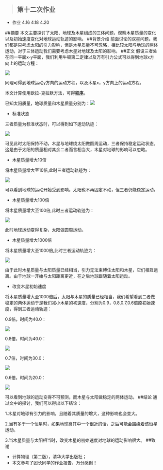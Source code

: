>## 第十二次作业
- 作业 4.16 4.18 4.20

##摘要
本文主要探讨了太阳、地球及木星组成的三体问题，观察木星质量的变化以及初始速度变化对地球运动轨迹的影响。
##背景介绍
前面讨论的双星问题，我们都是只考虑太阳的引力影响，但是木星质量不可忽略，相比较太阳与地球的两体运动，对于三体运动我们需要考虑木星对地球及太阳的影响。
##正文
假设三者处在同一平面x-y平面，我们利用牛顿第二定律以及万有引力公式可以得到地球x方向上的运动方程： 

![](https://github.com/XiaobudianChen/computationalphysics_N2013301020075/blob/master/chapter4/exercise_12/公式1.png)

同理可得到地球运动y方向的运动方程，以及木星x，y方向上的运动方程。

本文计算使用欧拉-克拉默方法，可得[**程序**](https://raw.githubusercontent.com/XiaobudianChen/computationalphysics_N2013301020075/master/chapter4/exercise_12/12.1.py)。 

已知太阳质量，地球质量和木星质量分别为：![](https://github.com/XiaobudianChen/computationalphysics_N2013301020075/blob/master/chapter4/exercise_12/公式2.png)

- 标准状态

三者质量为标准状态时，可以得到如下运动轨迹： 

![](https://raw.githubusercontent.com/XiaobudianChen/computationalphysics_N2013301020075/master/chapter4/exercise_12/figure_12.1.png)

可见此时太阳保持不动，木星与地球绕太阳做圆周运动，三者保持稳定运动状态。这是由于太阳的质量相对其余二者而言相当大，木星对地球的影响可以忽略。

- 木星质量增大10倍

将木星质量增大至10倍,此时三者运动轨迹为： 

![](https://raw.githubusercontent.com/XiaobudianChen/computationalphysics_N2013301020075/master/chapter4/exercise_12/figure_12.2.png)

可以看到地球的运动开始受到影响，太阳也不再固定不动，但三者仍能稳定运动。

- 木星质量增大100倍

将木星质量增大至100倍,此时三者运动轨迹为： 

![](https://raw.githubusercontent.com/XiaobudianChen/computationalphysics_N2013301020075/master/chapter4/exercise_12/figure_12.3.png)

此时地球运动变得复杂，太阳做圆周运动。

- 木星质量增大1000倍

将木星质量增大至1000倍,此时三者运动轨迹为： 

![](https://raw.githubusercontent.com/XiaobudianChen/computationalphysics_N2013301020075/master/chapter4/exercise_12/figure_12.4.png)

由于此时木星质量与太阳质量已经相当，引力无法束缚住太阳和木星，它们相互远离。由于地球一开始与太阳距离更近，在之后地球跟随着太阳运动。

- 改变木星初始速度

将木星质量增大至1000倍后，太阳与木星的质量已经相当，我们希望看到二者做稳定的两体运动于是我们减小木星的初速度，分别为0.9，0.8,0.7,0.6倍原初始速度，得到三者运动轨迹：

0.9倍，时间为40.0： 

![](https://raw.githubusercontent.com/XiaobudianChen/computationalphysics_N2013301020075/master/chapter4/exercise_12/figure_12.5.png)

0.8倍，时间为40.0： 

![](https://raw.githubusercontent.com/XiaobudianChen/computationalphysics_N2013301020075/master/chapter4/exercise_12/figure_12.6.png)

0.7倍，时间为30.0： 

![](https://raw.githubusercontent.com/XiaobudianChen/computationalphysics_N2013301020075/master/chapter4/exercise_12/figure_12.7.png)

0.6倍，时间为20.0：

![](https://raw.githubusercontent.com/XiaobudianChen/computationalphysics_N2013301020075/master/chapter4/exercise_12/figure_12.8.png)

可以看到地球的运动变得不可预测，而木星与太阳做稳定的两体运动。
##结论
通过文中的探讨，我们可以得出以下结论：

1.木星对地球有引力的影响，且随着其质量的增大，这种影响也会变大。

2.当有多于一个恒星时，如果地球离其中一个很近的话，之后可能会围绕着该恒星运动。

3.当木星质量与太阳相当时，改变木星的初始速度对地球的运动影响很大。
##致谢
- 计算物理（第二版），清华大学出版社；
- 本文参考了团长同学的作业报告，万分感谢！

